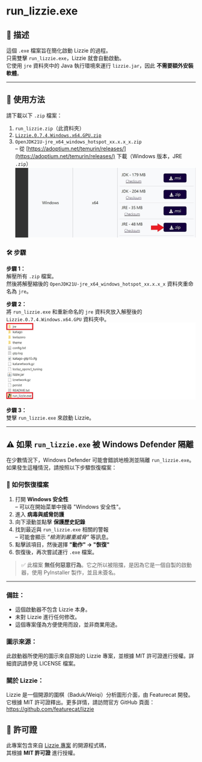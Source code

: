 # run_lizzie.exe

## 🧩 描述

這個 `.exe` 檔案旨在簡化啟動 Lizzie 的過程。  
只需雙擊 `run_lizzie.exe`，Lizzie 就會自動啟動。  
它使用 `jre` 資料夾中的 Java 執行環境來運行 `lizzie.jar`，因此 **不需要額外安裝軟體**。

---

## 🚀 使用方法

請下載以下 `.zip` 檔案：

1. `run_lizzie.zip`（此資料夾）
2. [`Lizzie.0.7.4.Windows.x64.GPU.zip`](https://github.com/featurecat/lizzie/releases/download/0.7.4/Lizzie.0.7.4.Windows.x64.GPU.zip)
3. `OpenJDK21U-jre_x64_windows_hotspot_xx.x.x_x.zip`  
   – 從 [https://adoptium.net/temurin/releases/](https://adoptium.net/temurin/releases/) 下載（Windows 版本，JRE `.zip`）  
   ![JRE](images/jre.jpg)

### 🛠 步驟

**步驟 1：**  
解壓所有 `.zip` 檔案。  
然後將解壓縮後的 `OpenJDK21U-jre_x64_windows_hotspot_xx.x.x_x` 資料夾重命名為 `jre`。

**步驟 2：**  
將 `run_lizzie.exe` 和重新命名的 `jre` 資料夾放入解壓後的 `Lizzie.0.7.4.Windows.x64.GPU` 資料夾中。  
![JRE](images/files.jpg)

**步驟 3：**  
雙擊 `run_lizzie.exe` 來啟動 Lizzie。

---

## ⚠️ 如果 `run_lizzie.exe` 被 Windows Defender 隔離

在少數情況下，Windows Defender 可能會錯誤地檢測並隔離 `run_lizzie.exe`。如果發生這種情況，請按照以下步驟恢復檔案：

### 🔄 如何恢復檔案

1. 打開 **Windows 安全性**  
   – 可以在開始菜單中搜尋 "Windows 安全性"。
2. 進入 **病毒與威脅防護**
3. 向下滾動並點擊 **保護歷史記錄**
4. 找到最近與 `run_lizzie.exe` 相關的警報  
   – 可能會顯示 *“檢測到嚴重威脅”* 等訊息。
5. 點擊該項目，然後選擇 **"動作" → "恢復"**
6. 恢復後，再次嘗試運行 `.exe` 檔案。

> ✅ 此檔案 **無任何惡意行為**。它之所以被阻擋，是因為它是一個自製的啟動器，使用 PyInstaller 製作，並且未簽名。

---

### 備註：
- 這個啟動器不包含 Lizzie 本身。
- 未對 Lizzie 進行任何修改。
- 這個專案僅為方便使用而設，並非商業用途。

### 圖示來源：
此啟動器所使用的圖示來自原始的 Lizzie 專案，並根據 MIT 許可證進行授權。詳細資訊請參見 LICENSE 檔案。

### 關於 Lizzie：
Lizzie 是一個開源的圍棋（Baduk/Weiqi）分析圖形介面，由 Featurecat 開發。  
它根據 MIT 許可證釋出。更多詳情，請訪問官方 GitHub 頁面：  
https://github.com/featurecat/lizzie

## 📄 許可證

此專案包含來自 [Lizzie 專案](https://github.com/featurecat/lizzie) 的開源程式碼，  
其根據 **MIT 許可證** 進行授權。
